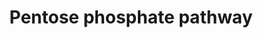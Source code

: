 ---
annotations:
- id: PW:0000045
  parent: classic metabolic pathway
  type: Pathway Ontology
  value: pentose phosphate pathway
authors:
- Kdahlquist
- MaintBot
- Ddigles
- Khanspers
- Mkutmon
- Eweitz
description: ''
last-edited: 2021-05-24
organisms:
- Danio rerio
redirect_from:
- /index.php/Pathway:WP122
- /instance/WP122
revision: null
schema-jsonld:
- '@context': https://schema.org/
  '@id': https://wikipathways.github.io/pathways/WP122.html
  '@type': Dataset
  creator:
    '@type': Organization
    name: WikiPathways
  description: ''
  keywords:
  - G6PD
  - TKT
  - pgd
  - pgls
  - rpe
  - rpia
  - taldo1
  license: CC0
  name: Pentose phosphate pathway
seo: CreativeWork
title: Pentose phosphate pathway
wpid: WP122
---